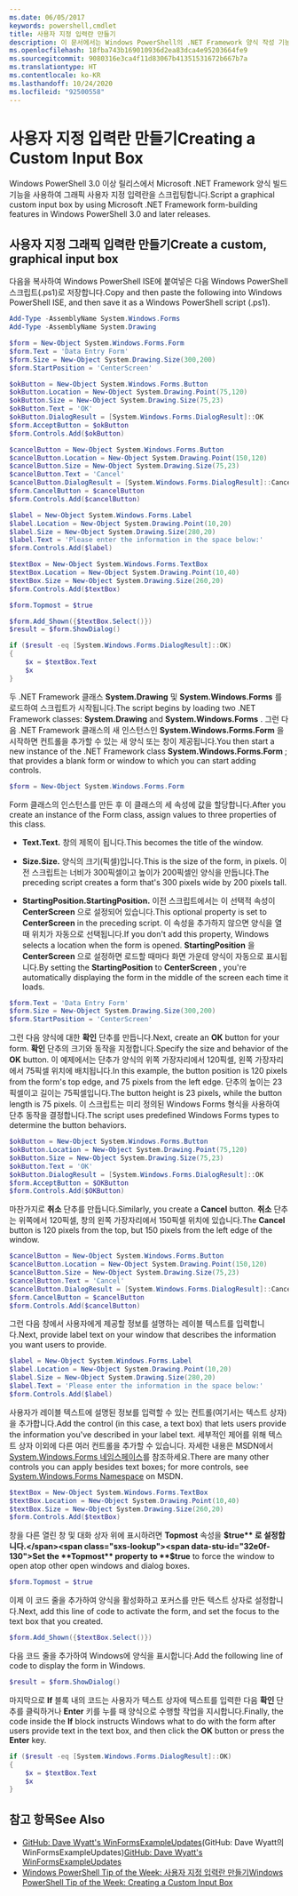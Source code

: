 ```yaml
---
ms.date: 06/05/2017
keywords: powershell,cmdlet
title: 사용자 지정 입력란 만들기
description: 이 문서에서는 Windows PowerShell의 .NET Framework 양식 작성 기능을 사용하여 사용자 지정 입력 상자를 만드는 방법을 보여줍니다.
ms.openlocfilehash: 18fba743b169010936d2ea83dca4e95203664fe9
ms.sourcegitcommit: 9080316e3ca4f11d83067b41351531672b667b7a
ms.translationtype: HT
ms.contentlocale: ko-KR
ms.lasthandoff: 10/24/2020
ms.locfileid: "92500558"
---
```

# <a name="creating-a-custom-input-box"></a><span data-ttu-id="32e0f-104">사용자 지정 입력란 만들기</span><span class="sxs-lookup"><span data-stu-id="32e0f-104">Creating a Custom Input Box</span></span>

<span data-ttu-id="32e0f-105">Windows PowerShell 3.0 이상 릴리스에서 Microsoft .NET Framework 양식 빌드 기능을 사용하여 그래픽 사용자 지정 입력란을 스크립팅합니다.</span><span class="sxs-lookup"><span data-stu-id="32e0f-105">Script a graphical custom input box by using Microsoft .NET Framework form-building features in Windows PowerShell 3.0 and later releases.</span></span>

## <a name="create-a-custom-graphical-input-box"></a><span data-ttu-id="32e0f-106">사용자 지정 그래픽 입력란 만들기</span><span class="sxs-lookup"><span data-stu-id="32e0f-106">Create a custom, graphical input box</span></span>

<span data-ttu-id="32e0f-107">다음을 복사하여 Windows PowerShell ISE에 붙여넣은 다음 Windows PowerShell 스크립트(.ps1)로 저장합니다.</span><span class="sxs-lookup"><span data-stu-id="32e0f-107">Copy and then paste the following into Windows PowerShell ISE, and then save it as a Windows PowerShell script (.ps1).</span></span>

```powershell
Add-Type -AssemblyName System.Windows.Forms
Add-Type -AssemblyName System.Drawing

$form = New-Object System.Windows.Forms.Form
$form.Text = 'Data Entry Form'
$form.Size = New-Object System.Drawing.Size(300,200)
$form.StartPosition = 'CenterScreen'

$okButton = New-Object System.Windows.Forms.Button
$okButton.Location = New-Object System.Drawing.Point(75,120)
$okButton.Size = New-Object System.Drawing.Size(75,23)
$okButton.Text = 'OK'
$okButton.DialogResult = [System.Windows.Forms.DialogResult]::OK
$form.AcceptButton = $okButton
$form.Controls.Add($okButton)

$cancelButton = New-Object System.Windows.Forms.Button
$cancelButton.Location = New-Object System.Drawing.Point(150,120)
$cancelButton.Size = New-Object System.Drawing.Size(75,23)
$cancelButton.Text = 'Cancel'
$cancelButton.DialogResult = [System.Windows.Forms.DialogResult]::Cancel
$form.CancelButton = $cancelButton
$form.Controls.Add($cancelButton)

$label = New-Object System.Windows.Forms.Label
$label.Location = New-Object System.Drawing.Point(10,20)
$label.Size = New-Object System.Drawing.Size(280,20)
$label.Text = 'Please enter the information in the space below:'
$form.Controls.Add($label)

$textBox = New-Object System.Windows.Forms.TextBox
$textBox.Location = New-Object System.Drawing.Point(10,40)
$textBox.Size = New-Object System.Drawing.Size(260,20)
$form.Controls.Add($textBox)

$form.Topmost = $true

$form.Add_Shown({$textBox.Select()})
$result = $form.ShowDialog()

if ($result -eq [System.Windows.Forms.DialogResult]::OK)
{
    $x = $textBox.Text
    $x
}
```

<span data-ttu-id="32e0f-108">두 .NET Framework 클래스 **System.Drawing** 및 **System.Windows.Forms** 를 로드하여 스크립트가 시작됩니다.</span><span class="sxs-lookup"><span data-stu-id="32e0f-108">The script begins by loading two .NET Framework classes: **System.Drawing** and **System.Windows.Forms** .</span></span> <span data-ttu-id="32e0f-109">그런 다음 .NET Framework 클래스의 새 인스턴스인 **System.Windows.Forms.Form** 을 시작하면 컨트롤을 추가할 수 있는 새 양식 또는 창이 제공됩니다.</span><span class="sxs-lookup"><span data-stu-id="32e0f-109">You then start a new instance of the .NET Framework class **System.Windows.Forms.Form** ; that provides a blank form or window to which you can start adding controls.</span></span>

```powershell
$form = New-Object System.Windows.Forms.Form
```

<span data-ttu-id="32e0f-110">Form 클래스의 인스턴스를 만든 후 이 클래스의 세 속성에 값을 할당합니다.</span><span class="sxs-lookup"><span data-stu-id="32e0f-110">After you create an instance of the Form class, assign values to three properties of this class.</span></span>

- <span data-ttu-id="32e0f-111">**Text.**</span><span class="sxs-lookup"><span data-stu-id="32e0f-111">**Text.**</span></span> <span data-ttu-id="32e0f-112">창의 제목이 됩니다.</span><span class="sxs-lookup"><span data-stu-id="32e0f-112">This becomes the title of the window.</span></span>

- <span data-ttu-id="32e0f-113">**Size.**</span><span class="sxs-lookup"><span data-stu-id="32e0f-113">**Size.**</span></span> <span data-ttu-id="32e0f-114">양식의 크기(픽셀)입니다.</span><span class="sxs-lookup"><span data-stu-id="32e0f-114">This is the size of the form, in pixels.</span></span> <span data-ttu-id="32e0f-115">이전 스크립트는 너비가 300픽셀이고 높이가 200픽셀인 양식을 만듭니다.</span><span class="sxs-lookup"><span data-stu-id="32e0f-115">The preceding script creates a form that's 300 pixels wide by 200 pixels tall.</span></span>

- <span data-ttu-id="32e0f-116">**StartingPosition.**</span><span class="sxs-lookup"><span data-stu-id="32e0f-116">**StartingPosition.**</span></span> <span data-ttu-id="32e0f-117">이전 스크립트에서는 이 선택적 속성이 **CenterScreen** 으로 설정되어 있습니다.</span><span class="sxs-lookup"><span data-stu-id="32e0f-117">This optional property is set to **CenterScreen** in the preceding script.</span></span>
  <span data-ttu-id="32e0f-118">이 속성을 추가하지 않으면 양식을 열 때 위치가 자동으로 선택됩니다.</span><span class="sxs-lookup"><span data-stu-id="32e0f-118">If you don't add this property, Windows selects a location when the form is opened.</span></span> <span data-ttu-id="32e0f-119">**StartingPosition** 을 **CenterScreen** 으로 설정하면 로드할 때마다 화면 가운데 양식이 자동으로 표시됩니다.</span><span class="sxs-lookup"><span data-stu-id="32e0f-119">By setting the **StartingPosition** to **CenterScreen** , you're automatically displaying the form in the middle of the screen each time it loads.</span></span>

```powershell
$form.Text = 'Data Entry Form'
$form.Size = New-Object System.Drawing.Size(300,200)
$form.StartPosition = 'CenterScreen'
```

<span data-ttu-id="32e0f-120">그런 다음 양식에 대한 **확인** 단추를 만듭니다.</span><span class="sxs-lookup"><span data-stu-id="32e0f-120">Next, create an **OK** button for your form.</span></span> <span data-ttu-id="32e0f-121">**확인** 단추의 크기와 동작을 지정합니다.</span><span class="sxs-lookup"><span data-stu-id="32e0f-121">Specify the size and behavior of the **OK** button.</span></span> <span data-ttu-id="32e0f-122">이 예제에서는 단추가 양식의 위쪽 가장자리에서 120픽셀, 왼쪽 가장자리에서 75픽셀 위치에 배치됩니다.</span><span class="sxs-lookup"><span data-stu-id="32e0f-122">In this example, the button position is 120 pixels from the form's top edge, and 75 pixels from the left edge.</span></span> <span data-ttu-id="32e0f-123">단추의 높이는 23픽셀이고 길이는 75픽셀입니다.</span><span class="sxs-lookup"><span data-stu-id="32e0f-123">The button height is 23 pixels, while the button length is 75 pixels.</span></span> <span data-ttu-id="32e0f-124">이 스크립트는 미리 정의된 Windows Forms 형식을 사용하여 단추 동작을 결정합니다.</span><span class="sxs-lookup"><span data-stu-id="32e0f-124">The script uses predefined Windows Forms types to determine the button behaviors.</span></span>

```powershell
$okButton = New-Object System.Windows.Forms.Button
$okButton.Location = New-Object System.Drawing.Point(75,120)
$okButton.Size = New-Object System.Drawing.Size(75,23)
$okButton.Text = 'OK'
$okButton.DialogResult = [System.Windows.Forms.DialogResult]::OK
$form.AcceptButton = $OKButton
$form.Controls.Add($OKButton)
```

<span data-ttu-id="32e0f-125">마찬가지로 **취소** 단추를 만듭니다.</span><span class="sxs-lookup"><span data-stu-id="32e0f-125">Similarly, you create a **Cancel** button.</span></span> <span data-ttu-id="32e0f-126">**취소** 단추는 위쪽에서 120픽셀, 창의 왼쪽 가장자리에서 150픽셀 위치에 있습니다.</span><span class="sxs-lookup"><span data-stu-id="32e0f-126">The **Cancel** button is 120 pixels from the top, but 150 pixels from the left edge of the window.</span></span>

```powershell
$cancelButton = New-Object System.Windows.Forms.Button
$cancelButton.Location = New-Object System.Drawing.Point(150,120)
$cancelButton.Size = New-Object System.Drawing.Size(75,23)
$cancelButton.Text = 'Cancel'
$cancelButton.DialogResult = [System.Windows.Forms.DialogResult]::Cancel
$form.CancelButton = $cancelButton
$form.Controls.Add($cancelButton)
```

<span data-ttu-id="32e0f-127">그런 다음 창에서 사용자에게 제공할 정보를 설명하는 레이블 텍스트를 입력합니다.</span><span class="sxs-lookup"><span data-stu-id="32e0f-127">Next, provide label text on your window that describes the information you want users to provide.</span></span>

```powershell
$label = New-Object System.Windows.Forms.Label
$label.Location = New-Object System.Drawing.Point(10,20)
$label.Size = New-Object System.Drawing.Size(280,20)
$label.Text = 'Please enter the information in the space below:'
$form.Controls.Add($label)
```

<span data-ttu-id="32e0f-128">사용자가 레이블 텍스트에 설명된 정보를 입력할 수 있는 컨트롤(여기서는 텍스트 상자)을 추가합니다.</span><span class="sxs-lookup"><span data-stu-id="32e0f-128">Add the control (in this case, a text box) that lets users provide the information you've described in your label text.</span></span> <span data-ttu-id="32e0f-129">세부적인 제어를 위해 텍스트 상자 이외에 다른 여러 컨트롤을 추가할 수 있습니다. 자세한 내용은 MSDN에서 [System.Windows.Forms 네임스페이스](/dotnet/api/system.windows.forms)를 참조하세요.</span><span class="sxs-lookup"><span data-stu-id="32e0f-129">There are many other controls you can apply besides text boxes; for more controls, see [System.Windows.Forms Namespace](/dotnet/api/system.windows.forms) on MSDN.</span></span>

```powershell
$textBox = New-Object System.Windows.Forms.TextBox
$textBox.Location = New-Object System.Drawing.Point(10,40)
$textBox.Size = New-Object System.Drawing.Size(260,20)
$form.Controls.Add($textBox)
```

<span data-ttu-id="32e0f-130">창을 다른 열린 창 및 대화 상자 위에 표시하려면 **Topmost** 속성을 **$true** 로 설정합니다.</span><span class="sxs-lookup"><span data-stu-id="32e0f-130">Set the **Topmost** property to **$true** to force the window to open atop other open windows and dialog boxes.</span></span>

```powershell
$form.Topmost = $true
```

<span data-ttu-id="32e0f-131">이제 이 코드 줄을 추가하여 양식을 활성화하고 포커스를 만든 텍스트 상자로 설정합니다.</span><span class="sxs-lookup"><span data-stu-id="32e0f-131">Next, add this line of code to activate the form, and set the focus to the text box that you created.</span></span>

```powershell
$form.Add_Shown({$textBox.Select()})
```

<span data-ttu-id="32e0f-132">다음 코드 줄을 추가하여 Windows에 양식을 표시합니다.</span><span class="sxs-lookup"><span data-stu-id="32e0f-132">Add the following line of code to display the form in Windows.</span></span>

```powershell
$result = $form.ShowDialog()
```

<span data-ttu-id="32e0f-133">마지막으로 **If** 블록 내의 코드는 사용자가 텍스트 상자에 텍스트를 입력한 다음 **확인** 단추를 클릭하거나 **Enter** 키를 누를 때 양식으로 수행할 작업을 지시합니다.</span><span class="sxs-lookup"><span data-stu-id="32e0f-133">Finally, the code inside the **If** block instructs Windows what to do with the form after users provide text in the text box, and then click the **OK** button or press the **Enter** key.</span></span>

```powershell
if ($result -eq [System.Windows.Forms.DialogResult]::OK)
{
    $x = $textBox.Text
    $x
}
```

## <a name="see-also"></a><span data-ttu-id="32e0f-134">참고 항목</span><span class="sxs-lookup"><span data-stu-id="32e0f-134">See Also</span></span>

- <span data-ttu-id="32e0f-135">[GitHub: Dave Wyatt's WinFormsExampleUpdates](/previous-versions/windows/it-pro/windows-powershell-1.0/ff730941(v=technet.10))(GitHub: Dave Wyatt의 WinFormsExampleUpdates)</span><span class="sxs-lookup"><span data-stu-id="32e0f-135">[GitHub: Dave Wyatt's WinFormsExampleUpdates](/previous-versions/windows/it-pro/windows-powershell-1.0/ff730941(v=technet.10))</span></span>
- [<span data-ttu-id="32e0f-136">Windows PowerShell Tip of the Week: 사용자 지정 입력란 만들기</span><span class="sxs-lookup"><span data-stu-id="32e0f-136">Windows PowerShell Tip of the Week:  Creating a Custom Input Box</span></span>](https://technet.microsoft.com/library/ff730941.aspx)
